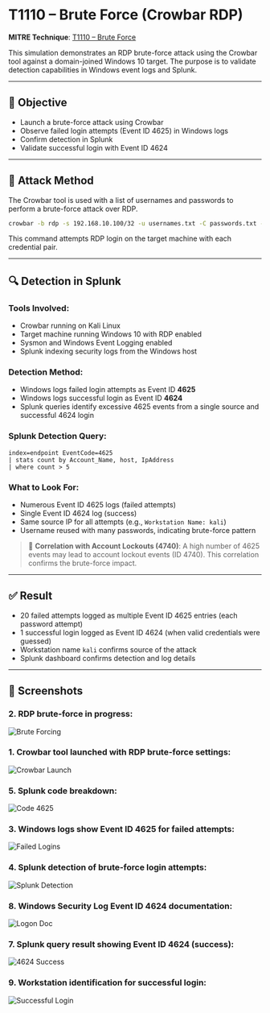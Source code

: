 # T1110 – Brute Force (Crowbar RDP)

**MITRE Technique**: [T1110 – Brute Force](https://attack.mitre.org/techniques/T1110/)

This simulation demonstrates an RDP brute-force attack using the Crowbar tool against a domain-joined Windows 10 target. The purpose is to validate detection capabilities in Windows event logs and Splunk.

---

## 🎯 Objective

* Launch a brute-force attack using Crowbar
* Observe failed login attempts (Event ID 4625) in Windows logs
* Confirm detection in Splunk
* Validate successful login with Event ID 4624

---

## 🧪 Attack Method

The Crowbar tool is used with a list of usernames and passwords to perform a brute-force attack over RDP.

```bash
crowbar -b rdp -s 192.168.10.100/32 -u usernames.txt -C passwords.txt -n 3389
```

This command attempts RDP login on the target machine with each credential pair.

---

## 🔍 Detection in Splunk

### Tools Involved:

* Crowbar running on Kali Linux
* Target machine running Windows 10 with RDP enabled
* Sysmon and Windows Event Logging enabled
* Splunk indexing security logs from the Windows host

### Detection Method:

* Windows logs failed login attempts as Event ID **4625**
* Windows logs successful login as Event ID **4624**
* Splunk queries identify excessive 4625 events from a single source and successful 4624 login

### Splunk Detection Query:

```splunk
index=endpoint EventCode=4625
| stats count by Account_Name, host, IpAddress
| where count > 5
```

### What to Look For:

* Numerous Event ID 4625 logs (failed attempts)
* Single Event ID 4624 log (success)
* Same source IP for all attempts (e.g., `Workstation Name: kali`)
* Username reused with many passwords, indicating brute-force pattern

> 🔎 **Correlation with Account Lockouts (4740)**: A high number of 4625 events may lead to account lockout events (ID 4740). This correlation confirms the brute-force impact.

---

## ✅ Result

* 20 failed attempts logged as multiple Event ID 4625 entries (each password attempt)
* 1 successful login logged as Event ID 4624 (when valid credentials were guessed)
* Workstation name `kali` confirms source of the attack
* Splunk dashboard confirms detection and log details

---

## 📸 Screenshots


### 2. RDP brute-force in progress:

![Brute Forcing](../screenshots/kali%20passwords.PNG)

### 1. Crowbar tool launched with RDP brute-force settings:

![Crowbar Launch](../screenshots/crowbar.PNG)
### 5. Splunk code breakdown:

![Code 4625](../screenshots/kali%20code%204625.PNG)

### 3. Windows logs show Event ID 4625 for failed attempts:

![Failed Logins](../screenshots/kali%20account%20fialed%20to%20log%20on.PNG)

### 4. Splunk detection of brute-force login attempts:

![Splunk Detection](../screenshots/kali%20brute%20force%20activity%2025.PNG)

### 8. Windows Security Log Event ID 4624 documentation:

![Logon Doc](../screenshots/account%20logged%20on.PNG)

### 7. Splunk query result showing Event ID 4624 (success):

![4624 Success](../screenshots/4624%20success.PNG)

### 9. Workstation identification for successful login:

![Successful Login](../screenshots/kali%20login%20on%20splunk.PNG)
